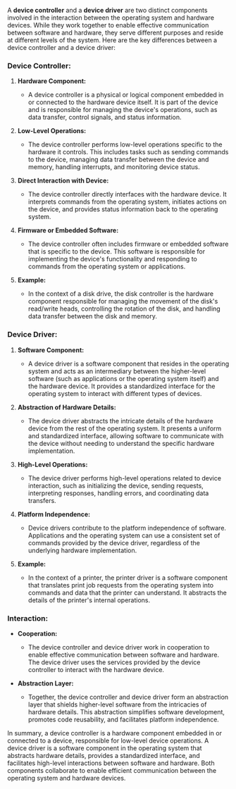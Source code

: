 A **device controller** and a **device driver** are two distinct components involved in the interaction between the operating system and hardware devices. While they work together to enable effective communication between software and hardware, they serve different purposes and reside at different levels of the system. Here are the key differences between a device controller and a device driver:

### Device Controller:

1. **Hardware Component:**
   - A device controller is a physical or logical component embedded in or connected to the hardware device itself. It is part of the device and is responsible for managing the device's operations, such as data transfer, control signals, and status information.

2. **Low-Level Operations:**
   - The device controller performs low-level operations specific to the hardware it controls. This includes tasks such as sending commands to the device, managing data transfer between the device and memory, handling interrupts, and monitoring device status.

3. **Direct Interaction with Device:**
   - The device controller directly interfaces with the hardware device. It interprets commands from the operating system, initiates actions on the device, and provides status information back to the operating system.

4. **Firmware or Embedded Software:**
   - The device controller often includes firmware or embedded software that is specific to the device. This software is responsible for implementing the device's functionality and responding to commands from the operating system or applications.

5. **Example:**
   - In the context of a disk drive, the disk controller is the hardware component responsible for managing the movement of the disk's read/write heads, controlling the rotation of the disk, and handling data transfer between the disk and memory.

### Device Driver:

1. **Software Component:**
   - A device driver is a software component that resides in the operating system and acts as an intermediary between the higher-level software (such as applications or the operating system itself) and the hardware device. It provides a standardized interface for the operating system to interact with different types of devices.

2. **Abstraction of Hardware Details:**
   - The device driver abstracts the intricate details of the hardware device from the rest of the operating system. It presents a uniform and standardized interface, allowing software to communicate with the device without needing to understand the specific hardware implementation.

3. **High-Level Operations:**
   - The device driver performs high-level operations related to device interaction, such as initializing the device, sending requests, interpreting responses, handling errors, and coordinating data transfers.

4. **Platform Independence:**
   - Device drivers contribute to the platform independence of software. Applications and the operating system can use a consistent set of commands provided by the device driver, regardless of the underlying hardware implementation.

5. **Example:**
   - In the context of a printer, the printer driver is a software component that translates print job requests from the operating system into commands and data that the printer can understand. It abstracts the details of the printer's internal operations.

### Interaction:

- **Cooperation:**
  - The device controller and device driver work in cooperation to enable effective communication between software and hardware. The device driver uses the services provided by the device controller to interact with the hardware device.

- **Abstraction Layer:**
  - Together, the device controller and device driver form an abstraction layer that shields higher-level software from the intricacies of hardware details. This abstraction simplifies software development, promotes code reusability, and facilitates platform independence.

In summary, a device controller is a hardware component embedded in or connected to a device, responsible for low-level device operations. A device driver is a software component in the operating system that abstracts hardware details, provides a standardized interface, and facilitates high-level interactions between software and hardware. Both components collaborate to enable efficient communication between the operating system and hardware devices.
